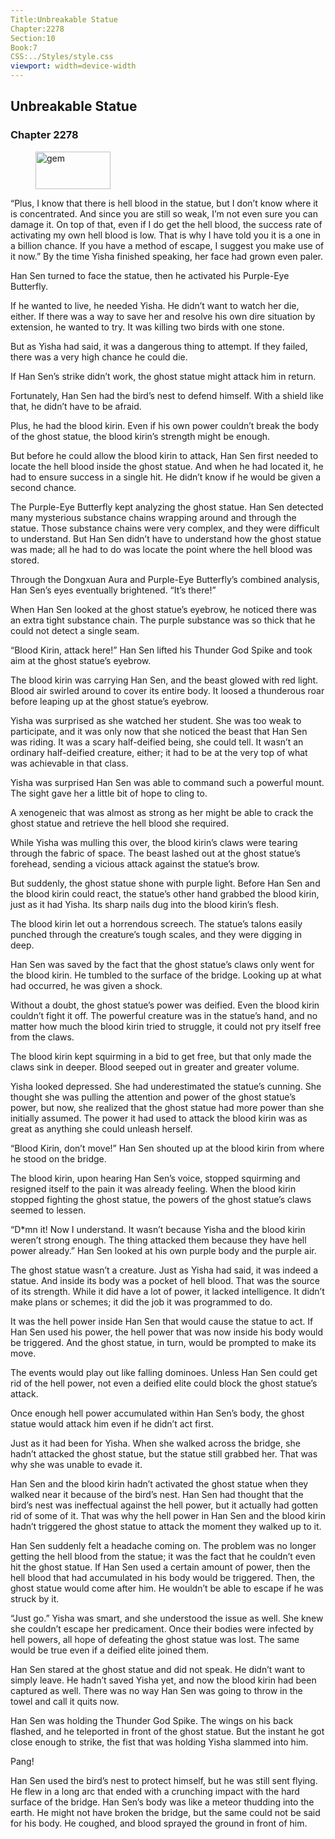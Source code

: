 ```yaml
---
Title:Unbreakable Statue 
Chapter:2278 
Section:10 
Book:7 
CSS:../Styles/style.css 
viewport: width=device-width
---
```

  
## Unbreakable Statue
### Chapter 2278
  
<figure>
	<img src="../Images/gem.gif" alt="gem" id="gem" width="120" height="60" />
</figure>
  

  
“Plus, I know that there is hell blood in the statue, but I don’t know where it is concentrated. And since you are still so weak, I’m not even sure you can damage it. On top of that, even if I do get the hell blood, the success rate of activating my own hell blood is low. That is why I have told you it is a one in a billion chance. If you have a method of escape, I suggest you make use of it now.” By the time Yisha finished speaking, her face had grown even paler.

Han Sen turned to face the statue, then he activated his Purple-Eye Butterfly.

If he wanted to live, he needed Yisha. He didn’t want to watch her die, either. If there was a way to save her and resolve his own dire situation by extension, he wanted to try. It was killing two birds with one stone.

But as Yisha had said, it was a dangerous thing to attempt. If they failed, there was a very high chance he could die.

If Han Sen’s strike didn’t work, the ghost statue might attack him in return.

Fortunately, Han Sen had the bird’s nest to defend himself. With a shield like that, he didn’t have to be afraid.

Plus, he had the blood kirin. Even if his own power couldn’t break the body of the ghost statue, the blood kirin’s strength might be enough.

But before he could allow the blood kirin to attack, Han Sen first needed to locate the hell blood inside the ghost statue. And when he had located it, he had to ensure success in a single hit. He didn’t know if he would be given a second chance.

The Purple-Eye Butterfly kept analyzing the ghost statue. Han Sen detected many mysterious substance chains wrapping around and through the statue. Those substance chains were very complex, and they were difficult to understand. But Han Sen didn’t have to understand how the ghost statue was made; all he had to do was locate the point where the hell blood was stored.

Through the Dongxuan Aura and Purple-Eye Butterfly’s combined analysis, Han Sen’s eyes eventually brightened. “It’s there!”

When Han Sen looked at the ghost statue’s eyebrow, he noticed there was an extra tight substance chain. The purple substance was so thick that he could not detect a single seam.

“Blood Kirin, attack here!” Han Sen lifted his Thunder God Spike and took aim at the ghost statue’s eyebrow.

The blood kirin was carrying Han Sen, and the beast glowed with red light. Blood air swirled around to cover its entire body. It loosed a thunderous roar before leaping up at the ghost statue’s eyebrow.

Yisha was surprised as she watched her student. She was too weak to participate, and it was only now that she noticed the beast that Han Sen was riding. It was a scary half-deified being, she could tell. It wasn’t an ordinary half-deified creature, either; it had to be at the very top of what was achievable in that class.

Yisha was surprised Han Sen was able to command such a powerful mount. The sight gave her a little bit of hope to cling to.

A xenogeneic that was almost as strong as her might be able to crack the ghost statue and retrieve the hell blood she required.

While Yisha was mulling this over, the blood kirin’s claws were tearing through the fabric of space. The beast lashed out at the ghost statue’s forehead, sending a vicious attack against the statue’s brow.

But suddenly, the ghost statue shone with purple light. Before Han Sen and the blood kirin could react, the statue’s other hand grabbed the blood kirin, just as it had Yisha. Its sharp nails dug into the blood kirin’s flesh.

The blood kirin let out a horrendous screech. The statue’s talons easily punched through the creature’s tough scales, and they were digging in deep.

Han Sen was saved by the fact that the ghost statue’s claws only went for the blood kirin. He tumbled to the surface of the bridge. Looking up at what had occurred, he was given a shock.

Without a doubt, the ghost statue’s power was deified. Even the blood kirin couldn’t fight it off. The powerful creature was in the statue’s hand, and no matter how much the blood kirin tried to struggle, it could not pry itself free from the claws.

The blood kirin kept squirming in a bid to get free, but that only made the claws sink in deeper. Blood seeped out in greater and greater volume.

Yisha looked depressed. She had underestimated the statue’s cunning. She thought she was pulling the attention and power of the ghost statue’s power, but now, she realized that the ghost statue had more power than she initially assumed. The power it had used to attack the blood kirin was as great as anything she could unleash herself.

“Blood Kirin, don’t move!” Han Sen shouted up at the blood kirin from where he stood on the bridge.

The blood kirin, upon hearing Han Sen’s voice, stopped squirming and resigned itself to the pain it was already feeling. When the blood kirin stopped fighting the ghost statue, the powers of the ghost statue’s claws seemed to lessen.

“D*mn it! Now I understand. It wasn’t because Yisha and the blood kirin weren’t strong enough. The thing attacked them because they have hell power already.” Han Sen looked at his own purple body and the purple air.

The ghost statue wasn’t a creature. Just as Yisha had said, it was indeed a statue. And inside its body was a pocket of hell blood. That was the source of its strength. While it did have a lot of power, it lacked intelligence. It didn’t make plans or schemes; it did the job it was programmed to do.

It was the hell power inside Han Sen that would cause the statue to act. If Han Sen used his power, the hell power that was now inside his body would be triggered. And the ghost statue, in turn, would be prompted to make its move.

The events would play out like falling dominoes. Unless Han Sen could get rid of the hell power, not even a deified elite could block the ghost statue’s attack.

Once enough hell power accumulated within Han Sen’s body, the ghost statue would attack him even if he didn’t act first.

Just as it had been for Yisha. When she walked across the bridge, she hadn’t attacked the ghost statue, but the statue still grabbed her. That was why she was unable to evade it.

Han Sen and the blood kirin hadn’t activated the ghost statue when they walked near it because of the bird’s nest. Han Sen had thought that the bird’s nest was ineffectual against the hell power, but it actually had gotten rid of some of it. That was why the hell power in Han Sen and the blood kirin hadn’t triggered the ghost statue to attack the moment they walked up to it.

Han Sen suddenly felt a headache coming on. The problem was no longer getting the hell blood from the statue; it was the fact that he couldn’t even hit the ghost statue. If Han Sen used a certain amount of power, then the hell blood that had accumulated in his body would be triggered. Then, the ghost statue would come after him. He wouldn’t be able to escape if he was struck by it.

“Just go.” Yisha was smart, and she understood the issue as well. She knew she couldn’t escape her predicament. Once their bodies were infected by hell powers, all hope of defeating the ghost statue was lost. The same would be true even if a deified elite joined them.

Han Sen stared at the ghost statue and did not speak. He didn’t want to simply leave. He hadn’t saved Yisha yet, and now the blood kirin had been captured as well. There was no way Han Sen was going to throw in the towel and call it quits now.

Han Sen was holding the Thunder God Spike. The wings on his back flashed, and he teleported in front of the ghost statue. But the instant he got close enough to strike, the fist that was holding Yisha slammed into him.

Pang!

Han Sen used the bird’s nest to protect himself, but he was still sent flying. He flew in a long arc that ended with a crunching impact with the hard surface of the bridge. Han Sen’s body was like a meteor thudding into the earth. He might not have broken the bridge, but the same could not be said for his body. He coughed, and blood sprayed the ground in front of him.